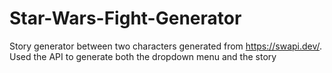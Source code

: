 # Star-Wars-Fight-Generator
Story generator between two characters generated from https://swapi.dev/. Used the API to generate both the dropdown menu and the story
